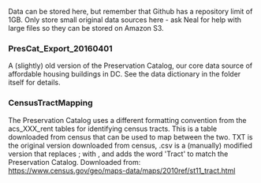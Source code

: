 Data can be stored here, but remember that Github has a repository limit of 1GB. Only store small original data sources here - ask Neal for help with large files so they can be stored on Amazon S3.

### PresCat_Export_20160401
A (slightly) old version of the Preservation Catalog, our core data source of affordable housing buildings in DC. See the data dictionary in the folder itself for details.


### CensusTractMapping
The Preservation Catalog uses a different formatting convention from the acs_XXX_rent tables for identifying census tracts. This is a table downloaded from census that can be used to map between the two. TXT is the original version downloaded from census, .csv is a (manually) modified version that replaces ; with , and adds the word 'Tract' to match the Preservation Catalog. Downloaded from: https://www.census.gov/geo/maps-data/maps/2010ref/st11_tract.html
